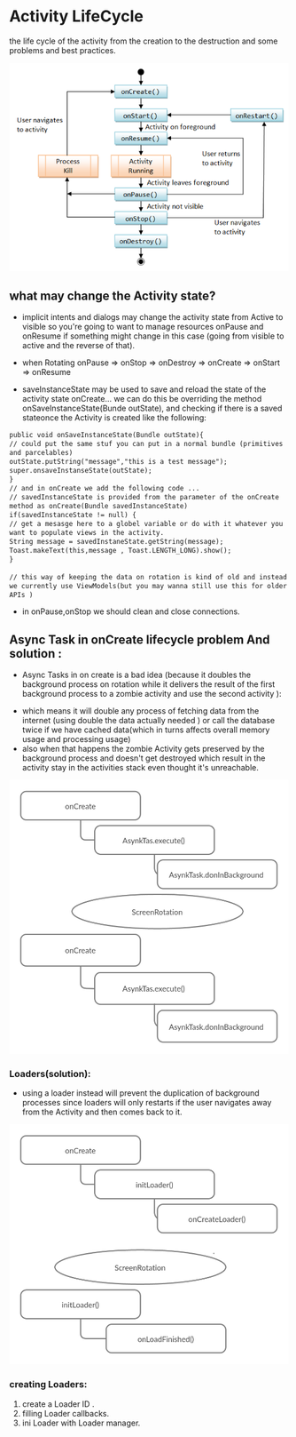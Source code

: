 # Activity LifeCycle

the life cycle of the activity from the creation to the destruction and some problems and best practices.

![Activity life cycle](../images/ActivityLifeCycle.png)

## what may change the Activity state?
* implicit intents and dialogs may change the activity state from Active to visible so you're going to want to manage resources onPause and onResume if something might change in this case (going from visible to active and the reverse of that).
* when Rotating
  onPause => onStop => onDestroy => onCreate => onStart => onResume

* saveInstanceState may be used to save and reload the state of the activity state onCreate...
we can do this be overriding the method onSaveInstanceState(Bunde outState), and checking if there is a saved stateonce the Activity is created like the following:

```
public void onSaveInstanceState(Bundle outState){
// could put the same stuf you can put in a normal bundle (primitives and parcelables)
outState.putString("message","this is a test message");
super.onsaveInstanseState(outState);
}
// and in onCreate we add the following code ...
// savedInstanceState is provided from the parameter of the onCreate method as onCreate(Bundle savedInstanceState)
if(savedInstanceState != null) {
// get a mesasge here to a globel variable or do with it whatever you want to populate views in the activity.
String message = savedInstaneState.getString(message);
Toast.makeText(this,message , Toast.LENGTH_LONG).show();
}

// this way of keeping the data on rotation is kind of old and instead we currently use ViewModels(but you may wanna still use this for older APIs )
```

* in onPause,onStop we should clean and close connections.


## Async Task in onCreate lifecycle problem And solution :

* Async Tasks in on create is a bad idea (because it doubles the background process on rotation while it delivers the result of the first background process to a zombie activity and use the second activity ):
 - which means it will double any process of fetching data from the internet (using double the data actually needed ) or call the database twice if we have cached data(which in turns affects overall memory usage and processing usage)
 - also when that happens the zombie Activity gets preserved by the background process and doesn't get destroyed which result in the activity stay in the activities stack even thought it's unreachable.

![duplicate background processes](../images/backgroundInOnCreate.png)



### Loaders(solution):

* using a loader instead will prevent the duplication of background processes since loaders will only restarts if the user navigates away from the Activity and then comes back to it.

![loaders on rotatoin](../images/LoadersRotation.png)


### creating Loaders:
1. create a Loader ID .
2. filling Loader callbacks.
3. ini Loader with Loader manager.
